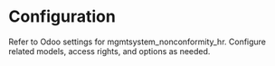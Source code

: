 # Configuration

Refer to Odoo settings for mgmtsystem_nonconformity_hr. Configure related models, access rights, and options as needed.
